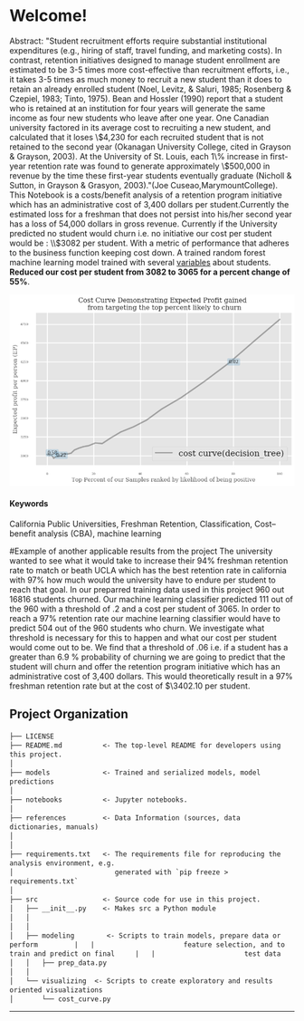 
# Welcome! 

Abstract: "Student recruitment efforts require substantial institutional expenditures (e.g., hiring of staff, travel funding, and marketing costs). In contrast, retention initiatives designed to manage student enrollment are estimated to be 3-5 times more cost-effective than recruitment efforts, i.e., it takes 3-5 times as much money to recruit a new student than it does to retain an already enrolled student (Noel, Levitz, & Saluri, 1985; Rosenberg & Czepiel, 1983; Tinto, 1975). Bean and Hossler (1990) report that a student who is retained at an institution for four years will generate the same income as four new students who leave after one year. One Canadian university factored in its average cost to recruiting a new student, and calculated that it loses \\$4,230 for each recruited student that is not retained to the second year (Okanagan University College, cited in Grayson & Grayson, 2003). At the University of St. Louis, each 1\% increase in first-year retention rate was found to generate approximately \$500,000 in revenue by the time these first-year students eventually graduate (Nicholl & Sutton, in Grayson & Grasyon, 2003)."(Joe Cuseao,MarymountCollege). This Notebook is a costs/benefit analysis of a retention program initiative which has an administrative cost of 3,400 dollars per student.Currently the estimated loss for a freshman that does not persist into his/her second year has a loss of 54,000 dollars in gross revenue.  Currently if the University predicted no student would churn i.e. no initiative our cost per student would be : \\$3082 per student. With a metric of performance that adheres to the business function keeping cost down. A trained random forest machine learning model trained with several [variables](https://github.com/clazaro97chosen/CSU_CostBenefit_Analysis/blob/master/references/Data_Dictionary.txt) about students. **Reduced our cost per student from 3082 to 3065 for a percent change of 55%**.

![alt test](images/costcurve.png)

#### Keywords
California Public Universities, Freshman Retention, Classification, Cost–benefit analysis (CBA), machine learning


#Example of another applicable results from the project
The university wanted to see what it would take to increase their 94% freshman retention rate to match or beath UCLA which has the best retention rate in california with 97% how much would the university have to endure per student to reach that goal. In our preparred training data used in this project 960 out 16816 students churned. Our machine learning classifier predicted 111 out of the 960 with a threshold of .2 and a cost per student of 3065. In order to reach a 97% retention rate our machine learning classifier would have to predict 504 out of the 960 students who churn. We investigate what threshold is necessary for this to happen and what our cost per student would come out to be. We find that a threshold of .06 i.e. if a student has a greater than 6.9 % probability of churning we are going to predict that the student will churn and offer the retention program initiative which has an administrative cost of 3,400 dollars. This would theoretically result in a 97% freshman retention rate but at the cost of $\\3402.10 per student.


Project Organization
------------

    ├── LICENSE
    ├── README.md          <- The top-level README for developers using this project.
    │
    ├── models             <- Trained and serialized models, model predictions
    │
    ├── notebooks          <- Jupyter notebooks.
    │
    ├── references         <- Data Information (sources, data dictionaries, manuals)
    │
    │
    ├── requirements.txt   <- The requirements file for reproducing the analysis environment, e.g.
    │                         generated with `pip freeze > requirements.txt`
    │
    ├── src                <- Source code for use in this project.
    │   ├── __init__.py    <- Makes src a Python module
    │   │
    │   │
    │   ├── modeling        <- Scripts to train models, prepare data or perform         |   |                      feature selection, and to train and predict on final     |   |                      test data         
    │   │   ├── prep_data.py
    │   │
    │   └── visualizing  <- Scripts to create exploratory and results oriented visualizations
    │       └── cost_curve.py 
    
    


--------
